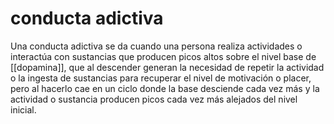 # conducta adictiva
Una conducta adictiva se da cuando una persona realiza actividades o interactúa con sustancias que producen picos altos sobre el nivel base de [[dopamina]], que al descender generan la necesidad de repetir la actividad o la ingesta de sustancias para recuperar el nivel de motivación o placer, pero al hacerlo cae en un ciclo donde la base desciende cada vez más y la actividad o sustancia producen picos cada vez más alejados del nivel inicial.

